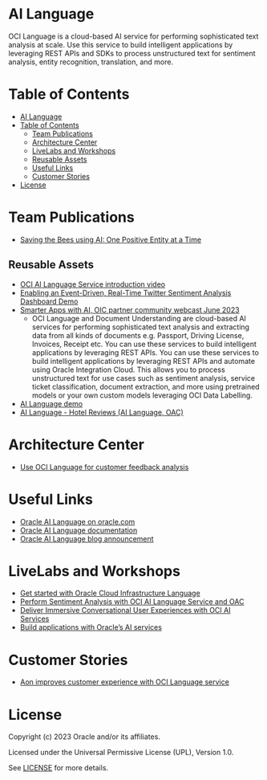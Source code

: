 # AI Language

OCI Language is a cloud-based AI service for performing sophisticated text analysis at scale. Use this service to build intelligent applications by leveraging REST APIs and SDKs to process unstructured text for sentiment analysis, entity recognition, translation, and more.

# Table of Contents
 
- [AI Language](#ai-language)
- [Table of Contents](#table-of-contents)
  - [Team Publications](#team-publications)
  - [Architecture Center](#architecture-center)
  - [LiveLabs and Workshops](#livelabs-and-workshops)
  - [Reusable Assets](#reusable-assets)
  - [Useful Links](#useful-links)
  - [Customer Stories](#customer-stories)
- [License](#license)
 
# Team Publications

- [Saving the Bees using AI: One Positive Entity at a Time](https://www.linkedin.com/pulse/saving-bees-using-ai-one-positive-entity-time-ismail-syed/)

## Reusable Assets
 
- [OCI AI Language Service introduction video](https://www.youtube.com/watch?v=-t6jje8SRXU)
- [Enabling an Event-Driven, Real-Time Twitter Sentiment Analysis Dashboard Demo ](https://www.youtube.com/watch?v=9hvUxLSE3Vg)
- [Smarter Apps with AI, OIC partner community webcast June 2023](https://videohub.oracle.com/media/Smarter+AI+Apps+with+OIC+partner+community+webcast+June+2023-1080p30/1_m2yjnvf9)
    - OCI Language and Document Understanding are cloud-based AI services for performing sophisticated text analysis and extracting data from all kinds of documents e.g. Passport, Driving License, Invoices, Receipt etc. You can use these services to build intelligent applications by leveraging REST APIs. You can use these services to build intelligent applications by leveraging REST APIs and automate using Oracle Integration Cloud. This allows you to process unstructured text for use cases such as sentiment analysis, service ticket classification, document extraction, and more using pretrained models or your own custom models leveraging OCI Data Labelling.
- [AI Language demo](https://youtu.be/w8vFTKp4JME)
- [AI Language - Hotel Reviews (AI Language, OAC)](https://youtu.be/pmf90oUZGH4)

# Architecture Center

- [Use OCI Language for customer feedback analysis](https://docs.oracle.com/en/solutions/oci-ai-language/index.html#GUID-33D63770-1F4D-4AAE-BC6D-D42C62D10CC2)

# Useful Links
 
- [Oracle AI Language on oracle.com](https://www.oracle.com/uk/artificial-intelligence/language/)
- [Oracle AI Language documentation](https://docs.oracle.com/en-us/iaas/language/using/language.htm)
- [Oracle AI Language blog announcement](https://blogs.oracle.com/ai-and-datascience/post/announcing-oci-language)


# LiveLabs and Workshops
 
- [Get started with Oracle Cloud Infrastructure Language](https://apexapps.oracle.com/pls/apex/r/dbpm/livelabs/view-workshop?wid=887&clear=RR,180&session=5298742340912)
- [Perform Sentiment Analysis with OCI AI Language Service and OAC](https://apexapps.oracle.com/pls/apex/r/dbpm/livelabs/view-workshop?wid=3214&clear=RR,180&session=5298742340912)
- [Deliver Immersive Conversational User Experiences with OCI AI Services](https://apexapps.oracle.com/pls/apex/r/dbpm/livelabs/view-workshop?wid=3452&clear=RR,180&session=5298742340912)
- [Build applications with Oracle’s AI services](https://apexapps.oracle.com/pls/apex/r/dbpm/livelabs/view-workshop?wid=3674&clear=RR,180&session=5298742340912)

# Customer Stories
 
- [Aon improves customer experience with OCI Language service](https://www.oracle.com/customers/aon-case-study/)

# License
 
Copyright (c) 2023 Oracle and/or its affiliates.
 
Licensed under the Universal Permissive License (UPL), Version 1.0.
 
See [LICENSE](https://github.com/oracle-devrel/technology-engineering/blob/folder-structure/LICENSE) for more details.
